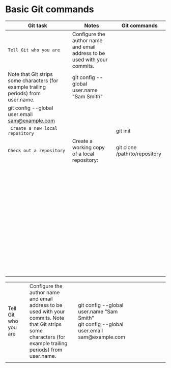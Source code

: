 # Basic Git commands


| Git task | Notes | Git commands |
| --- | --- | --- |
| `Tell Git who you are` | Configure the author name and email address to be used with your commits.
Note that Git strips some characters (for example trailing periods) from user.name. | git config --global user.name "Sam Smith"
git config --global user.email sam@example.com |
| ` Create a new local repository` |  | git init |
| ` Check out a repository ` | Create a working copy of a local repository: | git clone /path/to/repository |
| ` ` |  |  |
| ` ` |  |  |
| ` ` |  |  |
| ` ` |  |  |
| ` ` |  |  |
| ` ` |  |  |
| ` ` |  |  |
| ` ` |  |  |
| ` ` |  |  |
| ` ` |  |  |
| ` ` |  |  |
| ` ` |  |  |
| ` ` |  |  |
| ` ` |  |  |
| ` ` |  |  |
| ` ` |  |  |

<table>
  <tr>
    <td> Tell Git who you are <td> 
    <td> Configure the author name and email address to be used with your commits.
Note that Git strips some characters (for example trailing periods) from user.name. <td> 
    <td> git config --global user.name "Sam Smith" <br>
git config --global user.email sam@example.com <td>
  </tr>
  <tr>
    <td>  <td> <td>  <td> <td>  <td> 
    <td>  <td> <td>  <td> <td>  <td> 
  </tr>
</table>


